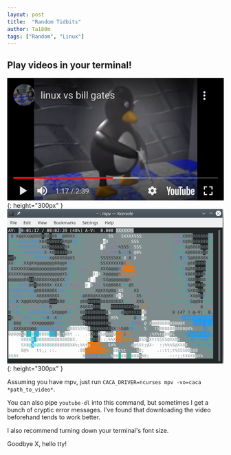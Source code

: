 ```yaml
---
layout: post
title:  "Random Tidbits"
author: Ta180m
tags: ["Random", "Linux"]
---
```



## Play videos in your terminal!

![On YouTube](/assets/tux-video.png){: height="300px" } ![In a terminal](/assets/tux-text.png){: height="300px" }

Assuming you have mpv, just run `CACA_DRIVER=ncurses mpv -vo=caca *path_to_video*`.

You can also pipe `youtube-dl` into this command, but sometimes I get a bunch of cryptic error messages. I've found that downloading the video beforehand tends to work better.

I also recommend turning down your terminal's font size.

Goodbye X, hello tty!
